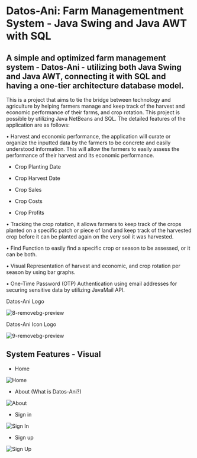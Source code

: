 # Datos-Ani: Farm Managementment System - Java Swing and Java AWT with SQL 


## A simple and optimized farm management system - Datos-Ani - utilizing both Java Swing and Java AWT, connecting it with SQL and having a one-tier architecture database model.


This is a project that aims to tie the bridge between technology and agriculture by helping farmers manage and keep track of the harvest and economic performance of their farms, and crop rotation. This project is possible by utilizing Java NetBeans and SQL. The detailed features of the application are as follows:

• Harvest and economic performance, the application will curate or organize the inputted data by the farmers to be concrete and easily understood information. This will allow the farmers to easily assess the performance of their harvest and its economic performance. 

* Crop Planting Date

* Crop Harvest Date

* Crop Sales

* Crop Costs

* Crop Profits

     
• Tracking the crop rotation, it allows farmers to keep track of the crops planted on a specific patch or piece of land and keep track of the harvested crop before it can be planted again on the very soil it was harvested. 


• Find Function to easily find a specific crop or season to be assessed, or it can be both.


• Visual Representation of harvest and economic, and crop rotation per season by using bar graphs.


• One-Time Password (OTP) Authentication using email addresses for securing sensitive data by utilizing JavaMail API.


     


Datos-Ani Logo


![8-removebg-preview](https://github.com/wolfD-red/Datos-Ani/assets/149870730/8cca6e7a-501b-4da7-854d-43eb7d83523f)


Datos-Ani Icon Logo


![9-removebg-preview](https://github.com/wolfD-red/Datos-Ani/assets/149870730/5437401f-6a36-4402-ae1b-3927f669769c)




## System Features - Visual


* Home


![Home](https://github.com/user-attachments/assets/75a7ce69-c91c-45a3-a7ce-4093c08ec3f9)


* About (What is Datos-Ani?)


![About](https://github.com/user-attachments/assets/0456aa2b-1df0-48d5-ba5f-f40a2905304f)


* Sign in


![Sign In](https://github.com/user-attachments/assets/d5059a5b-1797-4ec9-930e-880519f705e4)


* Sign up


![Sign Up](https://github.com/user-attachments/assets/cabff740-5ee5-4a4d-ab97-0b147a502476)




